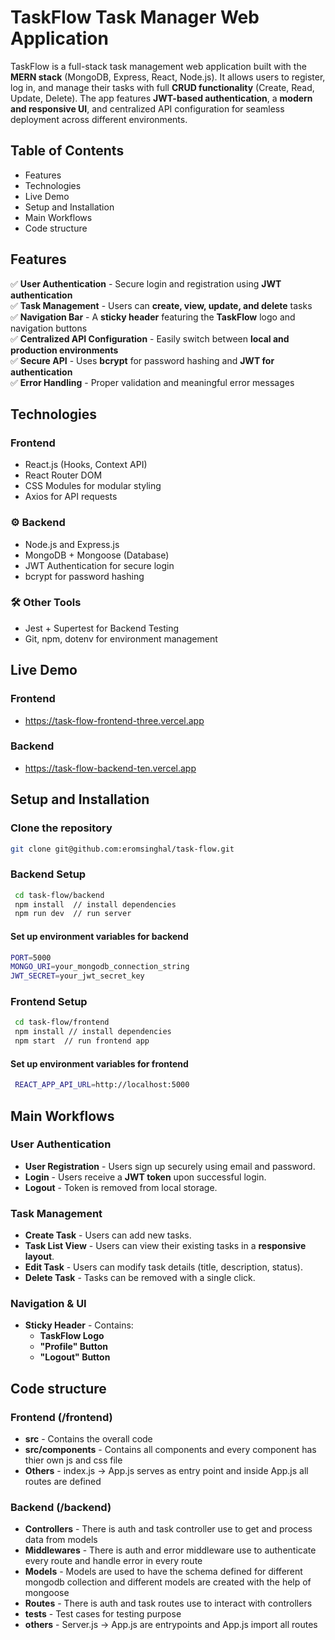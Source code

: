 # TaskFlow Task Manager Web Application

TaskFlow is a full-stack task management web application built with the **MERN stack** (MongoDB, Express, React, Node.js). It allows users to register, log in, and manage their tasks with full **CRUD functionality** (Create, Read, Update, Delete). The app features **JWT-based authentication**, a **modern and responsive UI**, and centralized API configuration for seamless deployment across different environments.

## Table of Contents

- Features
- Technologies
- Live Demo
- Setup and Installation
- Main Workflows
- Code structure

## Features

✅ **User Authentication** - Secure login and registration using **JWT authentication**  
✅ **Task Management** - Users can **create, view, update, and delete** tasks  
✅ **Navigation Bar** - A **sticky header** featuring the **TaskFlow** logo and navigation buttons  
✅ **Centralized API Configuration** - Easily switch between **local and production environments**  
✅ **Secure API** - Uses **bcrypt** for password hashing and **JWT for authentication**  
✅ **Error Handling** - Proper validation and meaningful error messages  

## Technologies

### **Frontend**
- React.js (Hooks, Context API)
- React Router DOM
- CSS Modules for modular styling
- Axios for API requests

### ⚙ **Backend**
- Node.js and Express.js
- MongoDB + Mongoose (Database)
- JWT Authentication for secure login
- bcrypt for password hashing

### 🛠 **Other Tools**
- Jest + Supertest for Backend Testing
- Git, npm, dotenv for environment management

## Live Demo
 ### Frontend 
 - https://task-flow-frontend-three.vercel.app
 ### Backend 
  - https://task-flow-backend-ten.vercel.app

## Setup and Installation

### Clone the repository
   ```bash
   git clone git@github.com:eromsinghal/task-flow.git
   ```
### Backend Setup
   ```bash
    cd task-flow/backend
    npm install  // install dependencies
    npm run dev  // run server
   ```
   #### Set up environment variables for backend
   ```bash
   PORT=5000
   MONGO_URI=your_mongodb_connection_string
   JWT_SECRET=your_jwt_secret_key
  ```

### Frontend Setup
   ```bash
    cd task-flow/frontend
    npm install // install dependencies
    npm start  // run frontend app
   ```
   #### Set up environment variables for frontend
   ```bash
    REACT_APP_API_URL=http://localhost:5000
   ```

## Main Workflows

### User Authentication
- **User Registration** - Users sign up securely using email and password.
- **Login** - Users receive a **JWT token** upon successful login.
- **Logout** - Token is removed from local storage.

### Task Management
- **Create Task** - Users can add new tasks.
- **Task List View** - Users can view their existing tasks in a **responsive layout**.
- **Edit Task** - Users can modify task details (title, description, status).
- **Delete Task** - Tasks can be removed with a single click.

### Navigation & UI
- **Sticky Header** - Contains:
  - **TaskFlow Logo**
  - **"Profile" Button**
  - **"Logout" Button**

## Code structure

### Frontend (/frontend)
- **src** - Contains the overall code
- **src/components** - Contains all components and every component has thier own js and css file
- **Others** - index.js -> App.js serves as entry point and inside App.js all routes are defined

### Backend (/backend)
- **Controllers** - There is auth and task controller use to get and process data from models 
- **Middlewares** - There is auth and error middleware use to authenticate every route and handle error in every route
- **Models** - Models are used to have the schema defined for different mongodb collection and different models are created with the help of mongoose
- **Routes** - There is auth and task routes use to interact with controllers
- **tests** - Test cases for testing purpose
- **others** - Server.js -> App.js are entrypoints and App.js import all routes 

